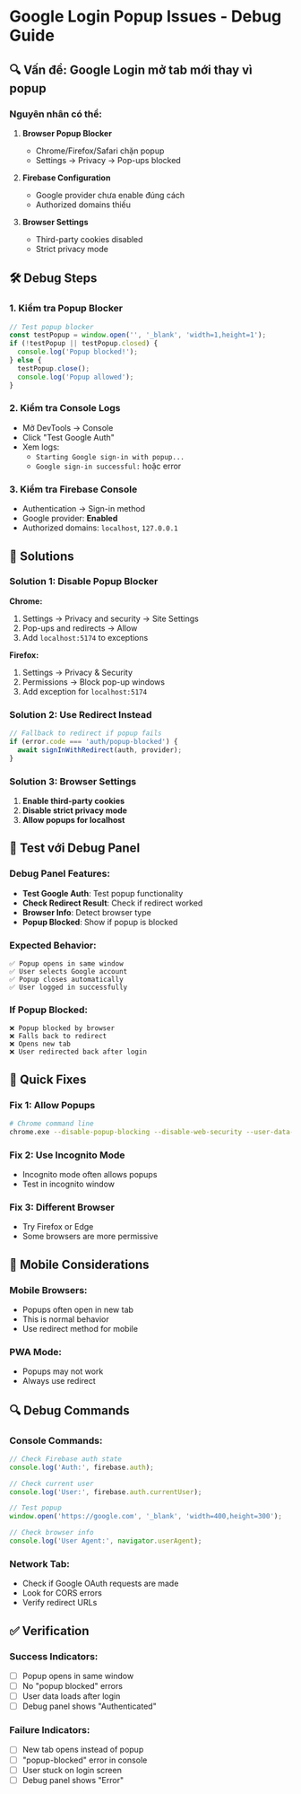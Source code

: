 # Google Login Popup Issues - Debug Guide

## 🔍 Vấn đề: Google Login mở tab mới thay vì popup

### Nguyên nhân có thể:

1. **Browser Popup Blocker**
   - Chrome/Firefox/Safari chặn popup
   - Settings → Privacy → Pop-ups blocked

2. **Firebase Configuration**
   - Google provider chưa enable đúng cách
   - Authorized domains thiếu

3. **Browser Settings**
   - Third-party cookies disabled
   - Strict privacy mode

## 🛠️ Debug Steps

### 1. Kiểm tra Popup Blocker

```javascript
// Test popup blocker
const testPopup = window.open('', '_blank', 'width=1,height=1');
if (!testPopup || testPopup.closed) {
  console.log('Popup blocked!');
} else {
  testPopup.close();
  console.log('Popup allowed');
}
```

### 2. Kiểm tra Console Logs

- Mở DevTools → Console
- Click "Test Google Auth"
- Xem logs:
  - `Starting Google sign-in with popup...`
  - `Google sign-in successful:` hoặc error

### 3. Kiểm tra Firebase Console

- Authentication → Sign-in method
- Google provider: **Enabled**
- Authorized domains: `localhost`, `127.0.0.1`

## 🔧 Solutions

### Solution 1: Disable Popup Blocker

**Chrome:**

1. Settings → Privacy and security → Site Settings
2. Pop-ups and redirects → Allow
3. Add `localhost:5174` to exceptions

**Firefox:**

1. Settings → Privacy & Security
2. Permissions → Block pop-up windows
3. Add exception for `localhost:5174`

### Solution 2: Use Redirect Instead

```javascript
// Fallback to redirect if popup fails
if (error.code === 'auth/popup-blocked') {
  await signInWithRedirect(auth, provider);
}
```

### Solution 3: Browser Settings

1. **Enable third-party cookies**
2. **Disable strict privacy mode**
3. **Allow popups for localhost**

## 🧪 Test với Debug Panel

### Debug Panel Features:

- **Test Google Auth**: Test popup functionality
- **Check Redirect Result**: Check if redirect worked
- **Browser Info**: Detect browser type
- **Popup Blocked**: Show if popup is blocked

### Expected Behavior:

```
✅ Popup opens in same window
✅ User selects Google account
✅ Popup closes automatically
✅ User logged in successfully
```

### If Popup Blocked:

```
❌ Popup blocked by browser
❌ Falls back to redirect
❌ Opens new tab
❌ User redirected back after login
```

## 🎯 Quick Fixes

### Fix 1: Allow Popups

```bash
# Chrome command line
chrome.exe --disable-popup-blocking --disable-web-security --user-data-dir=/tmp/chrome_dev
```

### Fix 2: Use Incognito Mode

- Incognito mode often allows popups
- Test in incognito window

### Fix 3: Different Browser

- Try Firefox or Edge
- Some browsers are more permissive

## 📱 Mobile Considerations

### Mobile Browsers:

- Popups often open in new tab
- This is normal behavior
- Use redirect method for mobile

### PWA Mode:

- Popups may not work
- Always use redirect

## 🔍 Debug Commands

### Console Commands:

```javascript
// Check Firebase auth state
console.log('Auth:', firebase.auth);

// Check current user
console.log('User:', firebase.auth.currentUser);

// Test popup
window.open('https://google.com', '_blank', 'width=400,height=300');

// Check browser info
console.log('User Agent:', navigator.userAgent);
```

### Network Tab:

- Check if Google OAuth requests are made
- Look for CORS errors
- Verify redirect URLs

## ✅ Verification

### Success Indicators:

- [ ] Popup opens in same window
- [ ] No "popup blocked" errors
- [ ] User data loads after login
- [ ] Debug panel shows "Authenticated"

### Failure Indicators:

- [ ] New tab opens instead of popup
- [ ] "popup-blocked" error in console
- [ ] User stuck on login screen
- [ ] Debug panel shows "Error"
